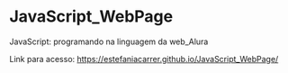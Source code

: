 # JavaScript_WebPage
JavaScript: programando na linguagem da web_Alura

Link para acesso: https://estefaniacarrer.github.io/JavaScript_WebPage/
